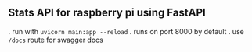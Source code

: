 ## Stats API for raspberry pi using FastAPI
. run with `uvicorn main:app --reload`
. runs on port 8000 by default
. use `/docs` route for swagger docs